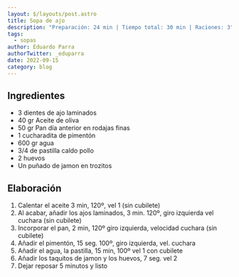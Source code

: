 ```yaml
---
layout: $/layouts/post.astro
title: Sopa de ajo
description: "Preparación: 24 min | Tiempo total: 30 min | Raciones: 3"
tags:
  - sopas
author: Eduardo Parra
authorTwitter: _eduparra
date: 2022-09-15
category: blog
---
```

## Ingredientes

* 3 dientes de ajo laminados
* 40 gr Aceite de oliva
* 50 gr Pan día anterior en rodajas finas
* 1 cucharadita de pimentón
* 600 gr agua
* 3/4 de pastilla caldo pollo
* 2 huevos
* Un puñado de jamon en trozitos

## Elaboración

1. Calentar el aceite 3 min, 120º, vel 1 (sin cubilete)
2. Al acabar, añadir los ajos laminados, 3 min. 120º, giro izquierda vel cuchara (sin cubilete)
3. Incorporar el pan, 2 min, 120º giro izquierda, velocidad cuchara (sin cubilete)
4. Añadir el pimentón, 15 seg. 100º,  giro izquierda, vel. cuchara
5. Añadir el agua, la pastilla, 15 min, 100º vel 1 con cubilete
6. Añadir los taquitos de jamon y los huevos, 7 seg. vel 2
7. Dejar reposar 5 minutos y listo
